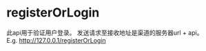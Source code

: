 # ​registerOrLogin

此api用于验证用户登录。 发送请求至接收地址是渠道的服务器url + api。 \
E.g. http://127.0.0.1/registerOrLogin
